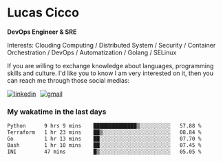 # Lucas Cicco

**DevOps Engineer & SRE**

Interests: Clouding Computing / Distributed System / Security / Container Orchestration / DevOps / Automatization / Golang / SELinux

If you are willing to exchange knowledge about languages, programming skills and culture. I'd like you to know I am very interested on it, then you can reach me through those social medias:

<div style="display: flex; align-items: center; gap: 10px;">
  <a href="https://www.linkedin.com/in/lucas-vitor-de-cicco" target="_blank">
    <img
      src="https://img.shields.io/badge/-LinkedIn-%230077B5?style=for-the-badge&logo=linkedin&logoColor=white"
      alt="linkedin"
      target="_blank" 
    />
  </a>
  <a href="mailto:lucasvitorx1@gmail.com">
      <img
        src="https://img.shields.io/badge/-Gmail-%23333?style=for-the-badge&logo=gmail&logoColor=white"
        alt="gmail"
        target="_blank"
      />
  </a>
</div>

### My wakatime in the last days

<!--START_SECTION:waka-->

```txt
Python      9 hrs 9 mins    ██████████████▒░░░░░░░░░░   57.88 %
Terraform   1 hr 23 mins    ██▒░░░░░░░░░░░░░░░░░░░░░░   08.84 %
Go          1 hr 13 mins    ██░░░░░░░░░░░░░░░░░░░░░░░   07.70 %
Bash        1 hr 10 mins    ██░░░░░░░░░░░░░░░░░░░░░░░   07.45 %
INI         47 mins         █▒░░░░░░░░░░░░░░░░░░░░░░░   05.05 %
```

<!--END_SECTION:waka-->
